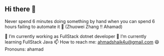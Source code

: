 ## Hi there 👋

 Never spend 6 minutes doing something by hand when you can spend 6 hours failing to automate it 👷 (Zhuowei Zhang !! Ahamad)

  🔭 I’m currently working as FullStack dotnet developer 
  🌱 I’m currently learning FullStack Java
  📫 How to reach me: ahmadshaik4u@gmail.com
  😄 Pronouns: ahamad
  
<!--
**ahamad236/ahamad236** is a ✨ _special_ ✨ repository because its `README.md` (this file) appears on your GitHub profile.

Here are some ideas to get you started:

- 🔭 I’m currently working on ...
- 🌱 I’m currently learning ...
- 👯 I’m looking to collaborate on ...
- 🤔 I’m looking for help with ...
- 💬 Ask me about ...
- 📫 How to reach me: ...
- 😄 Pronouns: ...
- ⚡ Fun fact: ...
-->

